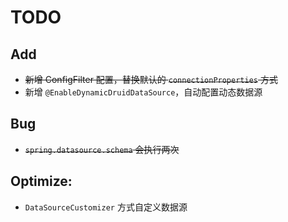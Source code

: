 # TODO

## Add
* ~~新增 ConfigFilter 配置，替换默认的 `connectionProperties` 方式~~
* 新增 `@EnableDynamicDruidDataSource`，自动配置动态数据源

## Bug
* ~~`spring.datasource.schema` 会执行两次~~

## Optimize:
* `DataSourceCustomizer` 方式自定义数据源
